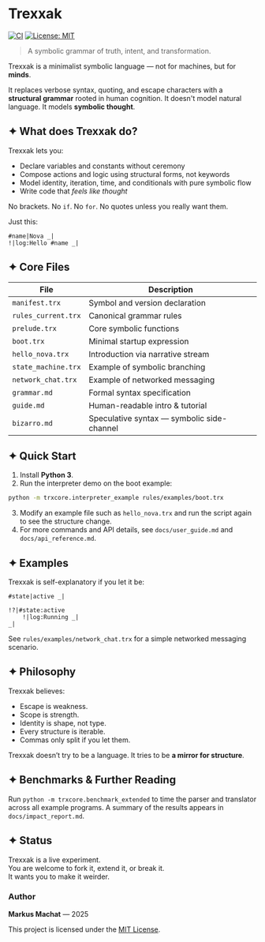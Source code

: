 # Trexxak

[![CI](https://github.com/trexxak/trxcore/actions/workflows/ci.yml/badge.svg)](https://github.com/trexxak/trxcore/actions/workflows/ci.yml)
[![License: MIT](https://img.shields.io/badge/License-MIT-yellow.svg)](LICENSE)

> A symbolic grammar of truth, intent, and transformation.

Trexxak is a minimalist symbolic language — not for machines, but for **minds**.

It replaces verbose syntax, quoting, and escape characters with a **structural grammar** rooted in human cognition. It doesn't model natural language. It models **symbolic thought**.

## ✦ What does Trexxak do?

Trexxak lets you:

- Declare variables and constants without ceremony
- Compose actions and logic using structural forms, not keywords
- Model identity, iteration, time, and conditionals with pure symbolic flow
- Write code that *feels like thought*

No brackets. No `if`. No `for`. No quotes unless you really want them.

Just this:

```trexxak
#name|Nova _|
!|log:Hello #name _|
```

## ✦ Core Files

| File | Description |
|------|-------------|
| `manifest.trx` | Symbol and version declaration |
| `rules_current.trx` | Canonical grammar rules |
| `prelude.trx` | Core symbolic functions |
| `boot.trx` | Minimal startup expression |
| `hello_nova.trx` | Introduction via narrative stream |
| `state_machine.trx` | Example of symbolic branching |
| `network_chat.trx` | Example of networked messaging |
| `grammar.md` | Formal syntax specification |
| `guide.md` | Human-readable intro & tutorial |
| `bizarro.md` | Speculative syntax — symbolic side-channel |

## ✦ Quick Start

1. Install **Python 3**.
2. Run the interpreter demo on the boot example:

 ```bash
 python -m trxcore.interpreter_example rules/examples/boot.trx
 ```

3. Modify an example file such as `hello_nova.trx` and run the script again to see the structure change.
4. For more commands and API details, see `docs/user_guide.md` and `docs/api_reference.md`.

## ✦ Examples

Trexxak is self-explanatory if you let it be:

```trexxak
#state|active _|

!?|#state:active
    !|log:Running _|
_|
```

See `rules/examples/network_chat.trx` for a simple networked messaging scenario.

## ✦ Philosophy

Trexxak believes:

- Escape is weakness.
- Scope is strength.
- Identity is shape, not type.
- Every structure is iterable.
- Commas only split if you let them.

Trexxak doesn’t try to be a language.
It tries to be **a mirror for structure**.

## ✦ Benchmarks & Further Reading

Run `python -m trxcore.benchmark_extended` to time the parser and translator across all
example programs. A summary of the results appears in
`docs/impact_report.md`.

## ✦ Status

Trexxak is a live experiment.  
You are welcome to fork it, extend it, or break it.  
It wants you to make it weirder.

### Author

**Markus Machat** — 2025

This project is licensed under the [MIT License](LICENSE).
